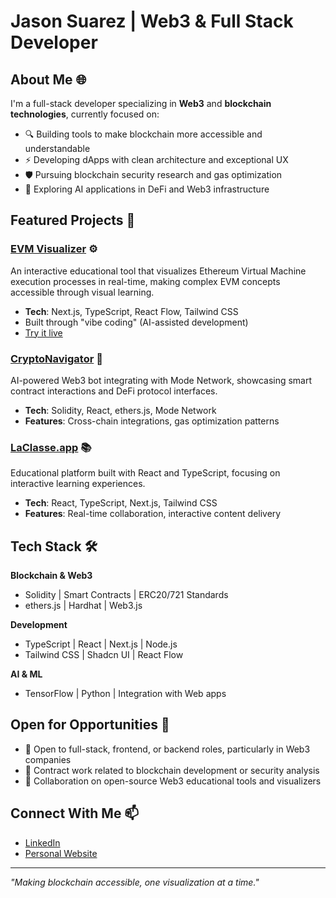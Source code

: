 # Jason Suarez | Web3 & Full Stack Developer

## About Me 🌐

I'm a full-stack developer specializing in **Web3** and **blockchain technologies**, currently focused on:

- 🔍 Building tools to make blockchain more accessible and understandable
- ⚡ Developing dApps with clean architecture and exceptional UX
- 🛡️ Pursuing blockchain security research and gas optimization
- 🤖 Exploring AI applications in DeFi and Web3 infrastructure

## Featured Projects 🚀

### [EVM Visualizer](https://github.com/All-Khwarizmi/evm-visualizer) ⚙️
An interactive educational tool that visualizes Ethereum Virtual Machine execution processes in real-time, making complex EVM concepts accessible through visual learning.
- **Tech**: Next.js, TypeScript, React Flow, Tailwind CSS
- Built through "vibe coding" (AI-assisted development)
- [Try it live](https://your-domain.com)

### [CryptoNavigator](https://github.com/All-Khwarizmi/crypto-navigator) 🧭
AI-powered Web3 bot integrating with Mode Network, showcasing smart contract interactions and DeFi protocol interfaces.
- **Tech**: Solidity, React, ethers.js, Mode Network
- **Features**: Cross-chain integrations, gas optimization patterns

### [LaClasse.app](https://www.laclasse.app/) 📚
Educational platform built with React and TypeScript, focusing on interactive learning experiences.
- **Tech**: React, TypeScript, Next.js, Tailwind CSS
- **Features**: Real-time collaboration, interactive content delivery

## Tech Stack 🛠️

**Blockchain & Web3**
- Solidity | Smart Contracts | ERC20/721 Standards
- ethers.js | Hardhat | Web3.js

**Development**
- TypeScript | React | Next.js | Node.js
- Tailwind CSS | Shadcn UI | React Flow

**AI & ML**
- TensorFlow | Python | Integration with Web apps

## Open for Opportunities 🔎

- 💼 Open to full-stack, frontend, or backend roles, particularly in Web3 companies
- 🔧 Contract work related to blockchain development or security analysis
- 🤝 Collaboration on open-source Web3 educational tools and visualizers

## Connect With Me 📫

- [LinkedIn](https://www.linkedin.com/in/jason-suarez/)
- [Personal Website](https://jason-suarez.com)

---

*"Making blockchain accessible, one visualization at a time."*
